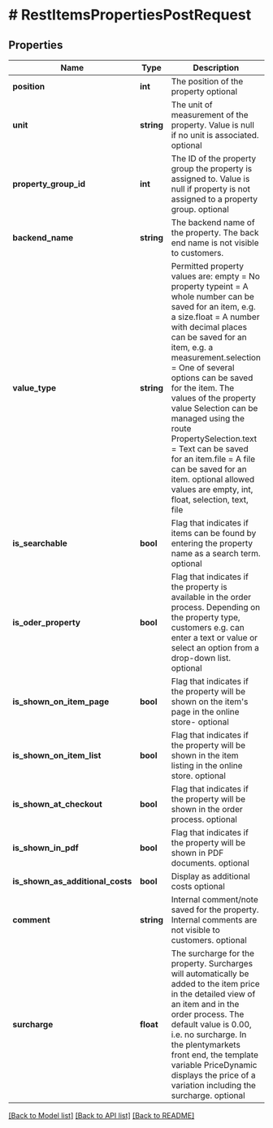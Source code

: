 # # RestItemsPropertiesPostRequest

## Properties

Name | Type | Description | Notes
------------ | ------------- | ------------- | -------------
**position** | **int** | The position of the property optional | [optional]
**unit** | **string** | The unit of measurement of the property. Value is null if no unit is associated. optional | [optional]
**property_group_id** | **int** | The ID of the property group the property is assigned to. Value is null if property is not assigned to a property group. optional | [optional]
**backend_name** | **string** | The backend name of the property. The back end name is not visible to customers. |
**value_type** | **string** | Permitted property values are: empty &#x3D; No property typeint &#x3D; A whole number can be saved for an item, e.g. a size.float &#x3D; A number with decimal places can be saved for an item, e.g. a measurement.selection &#x3D; One of several options can be saved for the item. The values of the property value Selection can be managed using the route PropertySelection.text &#x3D; Text can be saved for an item.file &#x3D; A file can be saved for an item. optional allowed values are empty, int, float, selection, text, file | [optional]
**is_searchable** | **bool** | Flag that indicates if items can be found by entering the property name as a search term. optional | [optional]
**is_oder_property** | **bool** | Flag that indicates if the property is available in the order process. Depending on the property type, customers e.g. can enter a text or value or select an option from a drop-down list. optional | [optional]
**is_shown_on_item_page** | **bool** | Flag that indicates if the property will be shown on the item&#39;s page in the online store- optional | [optional]
**is_shown_on_item_list** | **bool** | Flag that indicates if the property will be shown in the item listing in the online store. optional | [optional]
**is_shown_at_checkout** | **bool** | Flag that indicates if the property will be shown in the order process. optional | [optional]
**is_shown_in_pdf** | **bool** | Flag that indicates if the property will be shown in PDF documents. optional | [optional]
**is_shown_as_additional_costs** | **bool** | Display as additional costs optional | [optional]
**comment** | **string** | Internal comment/note saved for the property. Internal comments are not visible to customers. optional | [optional]
**surcharge** | **float** | The surcharge for the property. Surcharges will automatically be added to the item price in the detailed view of an item and in the order process. The default value is 0.00, i.e. no surcharge. In the plentymarkets front end, the template variable PriceDynamic displays the price of a variation including the surcharge. optional | [optional]

[[Back to Model list]](../../README.md#models) [[Back to API list]](../../README.md#endpoints) [[Back to README]](../../README.md)
